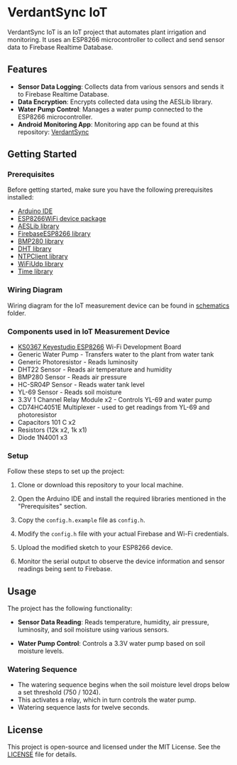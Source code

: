 # VerdantSync IoT

VerdantSync IoT is an IoT project that automates plant irrigation and monitoring. It uses an ESP8266 microcontroller to collect and send sensor data to Firebase Realtime Database.

## Features

- **Sensor Data Logging**: Collects data from various sensors and sends it to Firebase Realtime Database.
- **Data Encryption**: Encrypts collected data using the AESLib library.
- **Water Pump Control**: Manages a water pump connected to the ESP8266 microcontroller.
- **Android Monitoring App**: Monitoring app can be found at this repository: [VerdantSync](https://github.com/nilspert/verdant-sync)

## Getting Started

### Prerequisites

Before getting started, make sure you have the following prerequisites installed:

- [Arduino IDE](https://www.arduino.cc/en/software)
- [ESP8266WiFi device package](https://github.com/esp8266/Arduino/blob/master/libraries/ESP8266WiFi/src/ESP8266WiFi.h)
- [AESLib library](https://github.com/suculent/thinx-aes-lib)
- [FirebaseESP8266 library](https://github.com/mobizt/Firebase-ESP8266)
- [BMP280 library](https://github.com/adafruit/Adafruit_BMP280_Library)
- [DHT library](https://github.com/adafruit/DHT-sensor-library)
- [NTPClient library](https://github.com/arduino-libraries/NTPClient)
- [WiFiUdp library](https://github.com/esp8266/Arduino/blob/master/libraries/ESP8266WiFi/src/WiFiUdp.h)
- [Time library](https://github.com/PaulStoffregen/Time)

### Wiring Diagram

Wiring diagram for the IoT measurement device can be found in [schematics](schematics/VerdantSync_IoT_wiring_diagram.png) folder.

### Components used in IoT Measurement Device

- [KS0367 Keyestudio ESP8266](https://wiki.keyestudio.com/KS0367_keyestudio_ESP8266_WiFi_Board) Wi-Fi Development Board
- Generic Water Pump - Transfers water to the plant from water tank 
- Generic Photoresistor - Reads luminosity
- DHT22 Sensor - Reads air temperature and humidity
- BMP280 Sensor - Reads air pressure
- HC-SR04P Sensor -  Reads water tank level
- YL-69 Sensor - Reads soil moisture
- 3.3V 1 Channel Relay Module x2 - Controls YL-69 and water pump
- CD74HC4051E Multiplexer - used to get readings from YL-69 and photoresistor
- Capacitors 101 C x2
- Resistors (12k x2, 1k x1)
- Diode 1N4001 x3

### Setup

Follow these steps to set up the project:

1. Clone or download this repository to your local machine.

2. Open the Arduino IDE and install the required libraries mentioned in the "Prerequisites" section.

3. Copy the `config.h.example` file as `config.h`.

4. Modify the `config.h` file with your actual Firebase and Wi-Fi credentials.

5. Upload the modified sketch to your ESP8266 device.

6. Monitor the serial output to observe the device information and sensor readings being sent to Firebase.

## Usage

The project has the following functionality:

- **Sensor Data Reading**: Reads temperature, humidity, air pressure, luminosity, and soil moisture using various sensors.

- **Water Pump Control**: Controls a 3.3V water pump based on soil moisture levels.

### Watering Sequence

- The watering sequence begins when the soil moisture level drops below a set threshold (750 / 1024).
- This activates a relay, which in turn controls the water pump.
- Watering sequence lasts for twelve seconds. 

## License

This project is open-source and licensed under the MIT License. See the [LICENSE](LICENSE) file for details.
